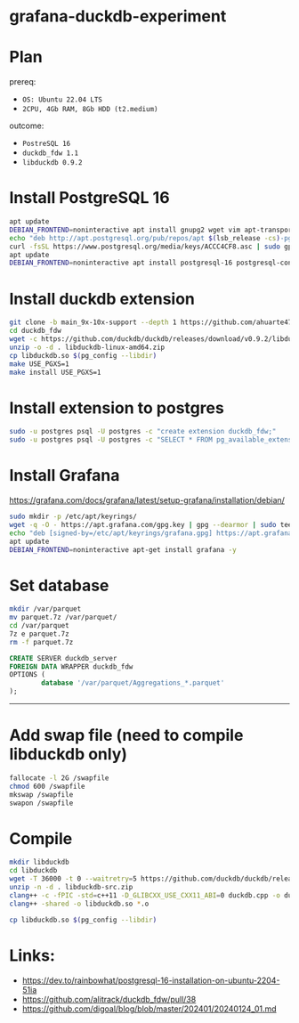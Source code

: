 # grafana-duckdb-experiment

# Plan


prereq:
- `OS: Ubuntu 22.04 LTS`
- `2CPU, 4Gb RAM, 8Gb HDD (t2.medium)`

outcome:
- `PostreSQL 16`
- `duckdb_fdw 1.1`
- `libduckdb 0.9.2`

# Install PostgreSQL 16
```bash
apt update
DEBIAN_FRONTEND=noninteractive apt install gnupg2 wget vim apt-transport-https software-properties-common git clang build-essential unzip p7zip-full -y
echo "deb http://apt.postgresql.org/pub/repos/apt $(lsb_release -cs)-pgdg main" > /etc/apt/sources.list.d/pgdg.list
curl -fsSL https://www.postgresql.org/media/keys/ACCC4CF8.asc | sudo gpg --dearmor -o /etc/apt/trusted.gpg.d/postgresql.gpg
apt update
DEBIAN_FRONTEND=noninteractive apt install postgresql-16 postgresql-contrib-16 postgresql-server-dev-16 -y
```

# Install duckdb extension
```bash
git clone -b main_9x-10x-support --depth 1 https://github.com/ahuarte47/duckdb_fdw
cd duckdb_fdw
wget -c https://github.com/duckdb/duckdb/releases/download/v0.9.2/libduckdb-linux-amd64.zip
unzip -o -d . libduckdb-linux-amd64.zip
cp libduckdb.so $(pg_config --libdir)
make USE_PGXS=1
make install USE_PGXS=1
```

# Install extension to postgres
```bash
sudo -u postgres psql -U postgres -c "create extension duckdb_fdw;"
sudo -u postgres psql -U postgres -c "SELECT * FROM pg_available_extensions where name='duckdb_fdw';"
```

# Install Grafana
https://grafana.com/docs/grafana/latest/setup-grafana/installation/debian/
```bash
sudo mkdir -p /etc/apt/keyrings/
wget -q -O - https://apt.grafana.com/gpg.key | gpg --dearmor | sudo tee /etc/apt/keyrings/grafana.gpg > /dev/null
echo "deb [signed-by=/etc/apt/keyrings/grafana.gpg] https://apt.grafana.com stable main" | sudo tee -a /etc/apt/sources.list.d/grafana.list
apt update
DEBIAN_FRONTEND=noninteractive apt-get install grafana -y
```

# Set database
```bash
mkdir /var/parquet
mv parquet.7z /var/parquet/
cd /var/parquet
7z e parquet.7z
rm -f parquet.7z
```

```sql
CREATE SERVER duckdb_server
FOREIGN DATA WRAPPER duckdb_fdw
OPTIONS (
        database '/var/parquet/Aggregations_*.parquet'
);
```
-----
# Add swap file (need to compile libduckdb only)
```bash
fallocate -l 2G /swapfile
chmod 600 /swapfile
mkswap /swapfile
swapon /swapfile
```
# Compile
```bash
mkdir libduckdb
cd libduckdb
wget -T 36000 -t 0 --waitretry=5 https://github.com/duckdb/duckdb/releases/download/v0.9.2/libduckdb-src.zip
unzip -n -d . libduckdb-src.zip
clang++ -c -fPIC -std=c++11 -D_GLIBCXX_USE_CXX11_ABI=0 duckdb.cpp -o duckdb.o
clang++ -shared -o libduckdb.so *.o

cp libduckdb.so $(pg_config --libdir)
```

# Links:
- https://dev.to/rainbowhat/postgresql-16-installation-on-ubuntu-2204-51ia
- https://github.com/alitrack/duckdb_fdw/pull/38
- https://github.com/digoal/blog/blob/master/202401/20240124_01.md
